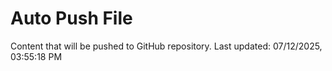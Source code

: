 # Auto Push File

Content that will be pushed to GitHub repository.
Last updated: 07/12/2025, 03:55:18 PM